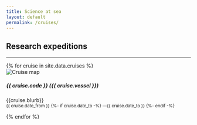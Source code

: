 ```yaml
---
title: Science at sea
layout: default
permalink: /cruises/
---
```


## Research expeditions
<hr />

<div class='row'>
{% for cruise in site.data.cruises %}
  <div class='col-12 col-md-6 mb-5'>
    <div class='card border-0 shadow'>
      <div class="row no-gutters">
          <div class="col-3">
            <img src="https://raw.githubusercontent.com/humphreys-lab/humphreys-lab.github.io/main/images/cruise-globes/cruise-globe-{{ cruise.code }}.png" class="img-fluid" style="max-height: 100px;" alt="Cruise map" />
          </div>
          <div class="col">
          <div class="card-body">
              <h5 class="card-title">{{ cruise.code }} ({{ cruise.vessel }})</h5>
              <p class="card-text">
              {{cruise.blurb}}
              <br />
              <small>
                {{ cruise.date_from }}
                {%- if cruise.date_to -%}
                —{{ cruise.date_to }}
                {%- endif -%}
              </small>
              </p>
          </div>
          </div>
      </div>
    </div>
  </div>
{% endfor %}
</div>
